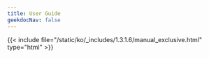 ```yaml
---
title: User Guide
geekdocNav: false
---
```

{{< include file="/static/ko/_includes/1.3.1.6/manual_exclusive.html" type="html" >}}